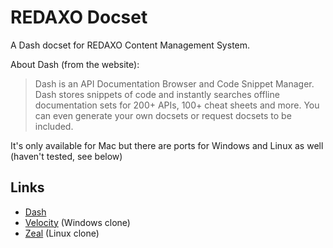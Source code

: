 # REDAXO Docset

A Dash docset for REDAXO Content Management System.

About Dash (from the website):

> Dash is an API Documentation Browser and Code Snippet Manager. Dash stores snippets of code and instantly searches offline documentation sets for 200+ APIs, 100+ cheat sheets and more. You can even generate your own docsets or request docsets to be included.

It's only available for Mac but there are ports for Windows and Linux as well (haven't tested, see below)

## Links

- [Dash](http://kapeli.com/dash/)
- [Velocity](http://velocity.silverlakesoftware.com/) (Windows clone)
- [Zeal](https://zealdocs.org/) (Linux clone)

